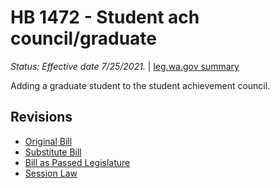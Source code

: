 # HB 1472 - Student ach council/graduate
*Status: Effective date 7/25/2021.* | [leg.wa.gov summary](https://app.leg.wa.gov/billsummary?BillNumber=1472&Year=2021)

Adding a graduate student to the student achievement council.

## Revisions
* [Original Bill](1/)
* [Substitute Bill](S/)
* [Bill as Passed Legislature](S.PL/)
* [Session Law](S.SL/)